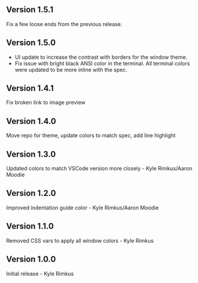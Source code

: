 ## Version 1.5.1

Fix a few loose ends from the previous release.

## Version 1.5.0

- UI update to increase the contrast with borders for the window theme.
- Fix issue with bright black ANSI color in the terminal. All terminal colors were updated to be more inline with the spec.

## Version 1.4.1

Fix broken link to image preview

## Version 1.4.0

Move repo for theme, update colors to match spec, add line highlight

## Version 1.3.0

Updated colors to match VSCode version more closely - Kyle Rimkus/Aaron Moodie

## Version 1.2.0

Improved indentation guide color - Kyle Rimkus/Aaron Moodie

## Version 1.1.0

Removed CSS vars to apply all window colors - Kyle Rimkus

## Version 1.0.0

Initial release - Kyle Rimkus
